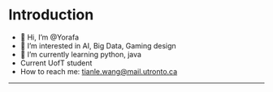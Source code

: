 # Introduction
- 👋 Hi, I’m @Yorafa
- 👀 I’m interested in AI, Big Data, Gaming design
- 🌱 I’m currently learning python, java
- Current UofT student
- How to reach me: tianle.wang@mail.utronto.ca
---

